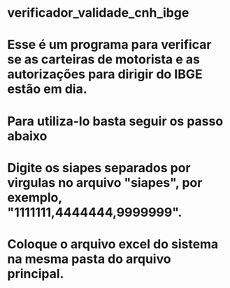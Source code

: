 # verificador_validade_cnh_ibge 

# Esse é um programa para verificar se as carteiras de motorista e as autorizações para dirigir do IBGE estão em dia.

# Para utiliza-lo basta seguir os passo abaixo

#  Digite os siapes separados por virgulas no arquivo "siapes", por exemplo, "1111111,4444444,9999999".

# Coloque o arquivo excel do sistema na mesma pasta do arquivo principal.
